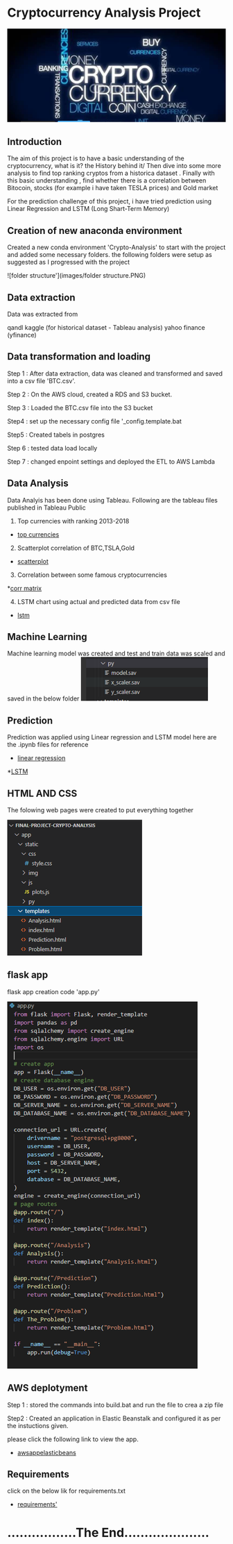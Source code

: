 # Cryptocurrency Analysis Project
![banner](images/readmebanner.PNG)

## Introduction
The aim of this project is to have a basic understanding of the cryptocurrency, what is it? the History behind it/
Then dive into some more analysis to find top ranking cryptos from a historica dataset .
Finally with this basic understanding , find whether there is a correlation between Bitocoin, stocks (for example i have taken TESLA prices) and Gold market

For the prediction challenge of this project, i have tried prediction using Linear Regression and LSTM (Long Shart-Term Memory)
## Creation of new anaconda environment

Created a new conda environment 'Crypto-Analysis' to start with the project and added some necessary folders.
the following folders were setup as suggested as I progressed with the project

![folder structure'](images/folder structure.PNG)



## Data extraction

 Data was extracted from 

  qandl
  kaggle (for historical dataset - Tableau analysis)
  yahoo finance (yfinance)

## Data transformation and loading

 Step 1 : After data extraction, data was cleaned and transformed and saved into a csv file 'BTC.csv'.

Step 2 : On the AWS cloud, created a RDS and S3 bucket. 

Step 3 : Loaded the BTC.csv file into the S3 bucket

Step4 : set up the necessary config file '_config.template.bat

Step5 : Created tabels in postgres

Step 6 : tested data load locally

Step 7 : changed enpoint settings and deployed the ETL to AWS Lambda

## Data Analysis

Data Analyis has been done using Tableau.
Following are the tableau files published in Tableau Public

1. Top currencies with ranking 2013-2018

* [top currencies](https://public.tableau.com/views/popularcurrencies2018/Dashboard2?:language=en-GB&:display_count=n&:origin=viz_share_link)

2. Scatterplot correlation of BTC,TSLA,Gold

* [scatterplot](https://public.tableau.com/views/Scatterplotcorrelation/Dashboard1?:language=en-GB&:display_count=n&:origin=viz_share_link)

3. Correlation between some famous cryptocurrencies

*[corr matrix](https://public.tableau.com/views/correlation_matrixdashboard/Dashboard3?:language=en-GB&:display_count=n&:origin=viz_share_link)

4. LSTM chart using actual and predicted data from csv file

* [lstm](https://public.tableau.com/views/LSTMchart/Dashboard1?:language=en-GB&:display_count=n&:origin=viz_share_link)



## Machine Learning

Machine learning model was created and test and train data was scaled and saved in the below folder
![test train](images/modelSAVE.PNG)

##  Prediction

Prediction was applied using Linear regression and LSTM model
here are the .ipynb files  for reference

* [linear regression](model/prediction_Linearreg.ipynb)

*[LSTM](model/LSTM.ipynb)

## HTML AND CSS
The folowing  web pages were created to put everything together 

![html pages](images/htmlpages.PNG)

## flask app
flask app creation code 'app.py'


 ![flask app code](images/flaskapp.PNG)



## AWS deplotyment

Step 1 : stored the commands into build.bat and run the file to crea a zip file

Step2 : Created an application in Elastic Beanstalk and configured it as per the instuctions given.

please click the following link to view the app.

* [awsappelasticbeans]()


## Requirements

click on the below lik for requirements.txt

* [requirements'](app/requirements.txt)


# .................The End.....................



